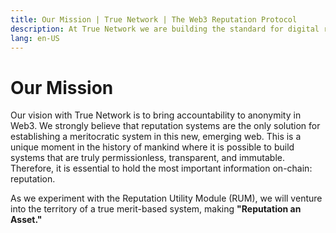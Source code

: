 ```yaml
---
title: Our Mission | True Network | The Web3 Reputation Protocol
description: At True Network we are building the standard for digital reputation for the new internet. We aim to utilise the blockchain technology with its feature.
lang: en-US
---
```


# Our Mission

Our vision with True Network is to bring accountability to anonymity in Web3. We strongly believe that reputation systems are the only solution for establishing a meritocratic system in this new, emerging web. This is a unique moment in the history of mankind where it is possible to build systems that are truly permissionless, transparent, and immutable. Therefore, it is essential to hold the most important information on-chain: reputation.

As we experiment with the Reputation Utility Module (RUM), we will venture into the territory of a true merit-based system, making **"Reputation an Asset."**
